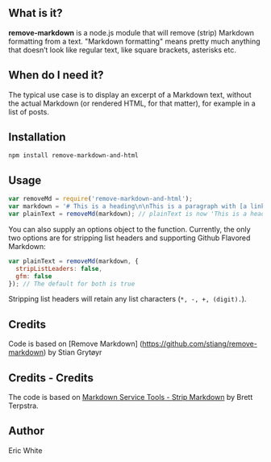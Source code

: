 ## What is it?
**remove-markdown** is a node.js module that will remove (strip) Markdown formatting from a text. "Markdown formatting" means pretty much anything that doesn’t look like regular text, like square brackets, asterisks etc.

## When do I need it?
The typical use case is to display an excerpt of a Markdown text, without the actual Markdown (or rendered HTML, for that matter), for example in a list of posts.

## Installation

```
npm install remove-markdown-and-html
```

## Usage
```js
var removeMd = require('remove-markdown-and-html');
var markdown = '# This is a heading\n\nThis is a paragraph with [a link](http://www.disney.com/) in it.';
var plainText = removeMd(markdown); // plainText is now 'This is a heading\n\nThis is a paragraph with a link in it.'
```

You can also supply an options object to the function. Currently, the only two options are for stripping list headers and supporting Github Flavored Markdown:

```js
var plainText = removeMd(markdown, {
  stripListLeaders: false,
  gfm: false
}); // The default for both is true
```

Stripping list headers will retain any list characters (`*, -, +, (digit).`).

## Credits 
Code is based on [Remove Markdown] (https://github.com/stiang/remove-markdown) by Stian Grytøyr
## Credits - Credits
The code is based on [Markdown Service Tools - Strip Markdown](http://brettterpstra.com/2013/10/18/a-markdown-service-to-strip-markdown/) by Brett Terpstra.

## Author
Eric White
